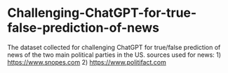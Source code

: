 # Challenging-ChatGPT-for-true-false-prediction-of-news
The dataset collected for challenging ChatGPT for true/false prediction of news of the two main political parties in the US. sources used for news: 1) https://www.snopes.com 2) https://www.politifact.com
